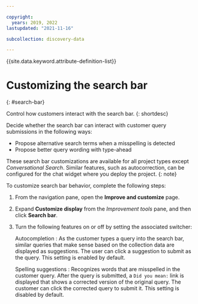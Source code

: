 ```yaml
---

copyright:
  years: 2019, 2022
lastupdated: "2021-11-16"

subcollection: discovery-data

---
```


{{site.data.keyword.attribute-definition-list}}

# Customizing the search bar
{: #search-bar}

Control how customers interact with the search bar.
{: shortdesc}

Decide whether the search bar can interact with customer query submissions in the following ways:

- Propose alternative search terms when a misspelling is detected
- Propose better query wording with type-ahead

These search bar customizations are available for all project types except *Conversational Search*. Similar features, such as autocorrection, can be configured for the chat widget where you deploy the project.
{: note}

To customize search bar behavior, complete the following steps:

1.  From the navigation pane, open the **Improve and customize** page.
1.  Expand **Customize display** from the *Improvement tools* pane, and then click **Search bar**.
1.  Turn the following features on or off by setting the associated switcher:

    Autocompletion
    :   As the customer types a query into the search bar, similar queries that make sense based on the collection data are displayed as suggestions. The user can click a suggestion to submit as the query. This setting is enabled by default.

    Spelling suggestions
    :   Recognizes words that are misspelled in the customer query. After the query is submitted, a `Did you mean:` link is displayed that shows a corrected version of the original query. The customer can click the corrected query to submit it. This setting is disabled by default.
